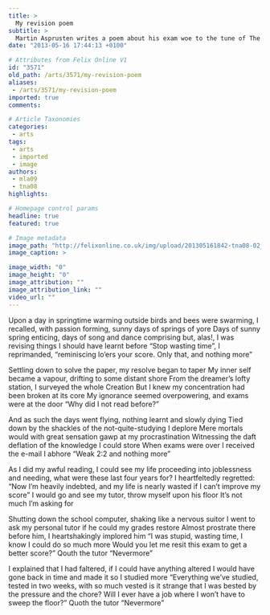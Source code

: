 ```yaml
---
title: >
  My revision poem
subtitle: >
  Martin Asprusten writes a poem about his exam woe to the tune of The Raven by Edgar Allan Poe
date: "2013-05-16 17:44:13 +0100"

# Attributes from Felix Online V1
id: "3571"
old_path: /arts/3571/my-revision-poem
aliases:
 - /arts/3571/my-revision-poem
imported: true
comments:

# Article Taxonomies
categories:
 - arts
tags:
 - arts
 - imported
 - image
authors:
 - mla09
 - tna08
highlights:

# Homepage control params
headline: true
featured: true

# Image metadata
image_path: "http://felixonline.co.uk/img/upload/201305161842-tna08-02_raven_watching_night_car_ca.jpg"
image_caption: >

image_width: "0"
image_height: "0"
image_attribution: ""
image_attribution_link: ""
video_url: ""
---
```


Upon a day in springtime warming outside birds and bees were swarming,
 I recalled, with passion forming, sunny days of springs of yore
 Days of sunny spring enticing, days of song and dance comprising
 but, alas!, I was revising things I should have learnt before
 “Stop wasting time”, I reprimanded, “reminiscing lo’ers your score.
 Only that, and nothing more”

Settling down to solve the paper, my resolve began to taper
 My inner self became a vapour, drifting to some distant shore
 From the dreamer’s lofty station, I surveyed the whole Creation
 But I knew my concentration had been broken at its core
 My ignorance seemed overpowering, and exams were at the door
 “Why did I not read before?”

And as such the days went flying, nothing learnt and slowly dying
 Tied down by the shackles of the not-quite-studying I deplore
 Mere mortals would with great sensation gawp at my procrastination
 Witnessing the daft deflation of the knowledge I could store
 When exams were over I received the e-mail I abhore
 “Weak 2:2 and nothing more”

As I did my awful reading, I could see my life proceeding
 into joblessness and needing, what were these last four years for?
 I heartfeltedly regretted: “Now I’m heavily indebted,
 and my life is nearly wasted if I can’t improve my score”
 I would go and see my tutor, throw myself upon his floor
 It’s not much I’m asking for

Shutting down the school computer, shaking like a nervous suitor
 I went to ask my personal tutor if he could my grades restore
 Almost prostrate there before him, I heartshakingly implored him
 “I was stupid, wasting time, I know I could do so much more
 Would you let me resit this exam to get a better score?”
 Qouth the tutor “Nevermore”

I explained that I had faltered, if I could have anything altered
 I would have gone back in time and made it so I studied more
 “Everything we’ve studied, tested in two weeks, with so much vested
 is it strange that I was bested by the pressure and the chore?
 Will I ever have a job where I won’t have to sweep the floor?”
 Quoth the tutor “Nevermore”
